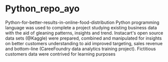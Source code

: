 # Python_repo_ayo
Python-for-better-results-in-online-food-distribution
Python programming language was used to complete a project studying existing business data with the aid of gleaning patterns, insights and trend. Instacart's open source data sets (@Kaggle) were prepared, combined and manipulated for insights on better customers understanding to aid improved targeting, sales revenue and bottom-line (CareeFoundry data analytics training project). Fictitious customers data were contrived for learning purposes
